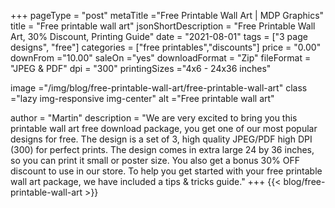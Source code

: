 +++
pageType = "post"
metaTitle ="Free Printable Wall Art | MDP Graphics"
title = "Free printable wall art"
jsonShortDescription = "Free Printable Wall Art, 30% Discount, Printing Guide"
date = "2021-08-01"
tags = ["3 page designs", "free"]
categories = ["free printables","discounts"]
price = "0.00"
downFrom ="10.00"
saleOn ="yes"
downloadFormat = "Zip"
fileFormat = "JPEG & PDF"
dpi = "300"
printingSizes ="4x6 - 24x36 inches"

image ="/img/blog/free-printable-wall-art/free-printable-wall-art"
class ="lazy img-responsive img-center"
alt ="Free printable wall art"

author = "Martin"
description = "We are very excited to bring you this printable wall art free download package, you get one of our most popular designs for free. The design is a set of 3, high quality JPEG/PDF high DPI (300) for perfect prints. The design comes in extra large 24 by 36 inches, so you can print it small or poster size. You also get a bonus 30% OFF discount to use in our store. To help you get started with your free printable wall art package, we have included a tips & tricks guide."
+++
{{< blog/free-printable-wall-art >}}